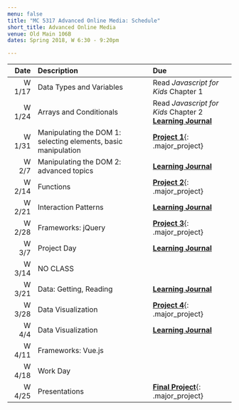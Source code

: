 ```yaml
---
menu: false
title: "MC 5317 Advanced Online Media: Schedule"
short_title: Advanced Online Media
venue: Old Main 106B
dates: Spring 2018, W 6:30 - 9:20pm

---
```


Date | Description | Due
---: | :----------- | :---
W 1/17 | Data Types and Variables | Read *Javascript for Kids* Chapter 1
W 1/24 | Arrays and Conditionals |  Read *Javascript for Kids* Chapter 2 <br />__[Learning Journal](/assignments/advanced_online_media/learning_journal.html)__
W 1/31 | Manipulating the DOM 1: selecting elements, basic manipulation | __[Project 1](/assignments/advanced_online_media/advanced_online_media_project_1.html)__{: .major_project}
W 2/7 | Manipulating the DOM 2: advanced topics |  __[Learning Journal](/assignments/advanced_online_media/learning_journal.html)__
W 2/14 | Functions | __[Project 2](/assignments/advanced_online_media/advanced_online_media_project_2.html)__{: .major_project}
W 2/21 | Interaction Patterns |  __[Learning Journal](/assignments/advanced_online_media/learning_journal.html)__
W 2/28 | Frameworks: jQuery | __[Project 3](/assignments/advanced_online_media/advanced_online_media_project_3.html)__{: .major_project}
W 3/7 | Project Day |  __[Learning Journal](/assignments/advanced_online_media/learning_journal.html)__
W 3/14 | NO CLASS
W 3/21 | Data: Getting, Reading |  __[Learning Journal](/assignments/advanced_online_media/learning_journal.html)__
W 3/28 | Data Visualization | __[Project 4](/assignments/advanced_online_media/advanced_online_media_project_4.html)__{: .major_project}
W 4/4 | Data Visualization |  __[Learning Journal](/assignments/advanced_online_media/learning_journal.html)__
W 4/11 | Frameworks: Vue.js |
W 4/18 | Work Day
W 4/25 | Presentations | __[Final Project](/assignments/advanced_online_media/advanced_online_media_final_project.html)__{: .major_project}
